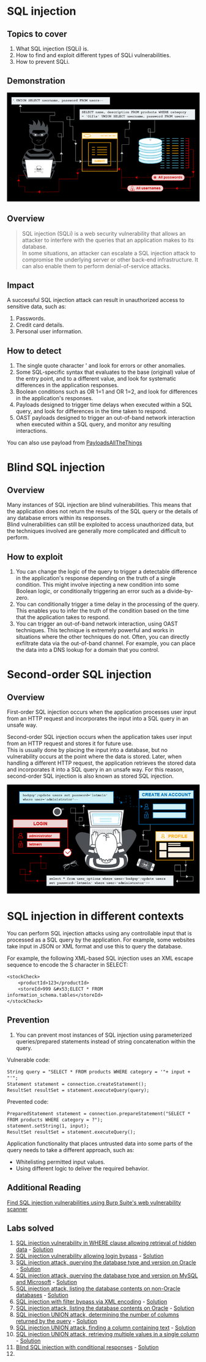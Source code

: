 # SQL injection

## Topics to cover

1. What SQL injection (SQLi) is.
2. How to find and exploit different types of SQLi vulnerabilities.
3. How to prevent SQLi.

## Demonstration

![SQLInjection.png](images/img.png)

## Overview

> SQL injection (SQLi) is a web security vulnerability that allows an attacker to interfere with the queries that an application makes to its database.  
> In some situations, an attacker can escalate a SQL injection attack to compromise the underlying server or other back-end infrastructure. It can also enable them to perform denial-of-service attacks.  

## Impact

A successful SQL injection attack can result in unauthorized access to sensitive data, such as:

1. Passwords.
2. Credit card details.
3. Personal user information.

## How to detect

1. The single quote character ' and look for errors or other anomalies.
2. Some SQL-specific syntax that evaluates to the base (original) value of the entry point, and to a different value, and look for systematic differences in the application responses.
3. Boolean conditions such as OR 1=1 and OR 1=2, and look for differences in the application's responses.
4. Payloads designed to trigger time delays when executed within a SQL query, and look for differences in the time taken to respond.
5. OAST payloads designed to trigger an out-of-band network interaction when executed within a SQL query, and monitor any resulting interactions.  

You can also use payload from [PayloadsAllTheThings](https://github.com/swisskyrepo/PayloadsAllTheThings/tree/master/SQL%20Injection) 

# Blind SQL injection

## Overview

Many instances of SQL injection are blind vulnerabilities. This means that the application does not return the results of the SQL query or the details of any database errors within its responses.  
Blind vulnerabilities can still be exploited to access unauthorized data, but the techniques involved are generally more complicated and difficult to perform. 

## How to exploit

1. You can change the logic of the query to trigger a detectable difference in the application's response depending on the truth of a single condition. This might involve injecting a new condition into some Boolean logic, or conditionally triggering an error such as a divide-by-zero.
2. You can conditionally trigger a time delay in the processing of the query. This enables you to infer the truth of the condition based on the time that the application takes to respond.
3. You can trigger an out-of-band network interaction, using OAST techniques. This technique is extremely powerful and works in situations where the other techniques do not. Often, you can directly exfiltrate data via the out-of-band channel. For example, you can place the data into a DNS lookup for a domain that you control.

# Second-order SQL injection

## Overview

First-order SQL injection occurs when the application processes user input from an HTTP request and incorporates the input into a SQL query in an unsafe way.

Second-order SQL injection occurs when the application takes user input from an HTTP request and stores it for future use.  
This is usually done by placing the input into a database, but no vulnerability occurs at the point where the data is stored. Later, when handling a different HTTP request, the application retrieves the stored data and incorporates it into a SQL query in an unsafe way. For this reason, second-order SQL injection is also known as stored SQL injection. 

![img_7.png](images/img_7.png)

# SQL injection in different contexts

You can perform SQL injection attacks using any controllable input that is processed as a SQL query by the application. For example, some websites take input in JSON or XML format and use this to query the database.  

For example, the following XML-based SQL injection uses an XML escape sequence to encode the S character in SELECT:
```
<stockCheck>
    <productId>123</productId>
    <storeId>999 &#x53;ELECT * FROM information_schema.tables</storeId>
</stockCheck>
```

## Prevention

1. You can prevent most instances of SQL injection using parameterized queries/prepared statements instead of string concatenation within the query.

Vulnerable code:
```
String query = "SELECT * FROM products WHERE category = '"+ input + "'";
Statement statement = connection.createStatement();
ResultSet resultSet = statement.executeQuery(query);
```

Prevented code:
```
PreparedStatement statement = connection.prepareStatement("SELECT * FROM products WHERE category = ?");
statement.setString(1, input);
ResultSet resultSet = statement.executeQuery();
```

Application functionality that places untrusted data into some parts of the query needs to take a different approach, such as:

* Whitelisting permitted input values.
* Using different logic to deliver the required behavior.

## Additional Reading

[Find SQL injection vulnerabilities using Burp Suite's web vulnerability scanner](https://portswigger.net/burp/vulnerability-scanner)

## Labs solved

1. [SQL injection vulnerability in WHERE clause allowing retrieval of hidden data](https://portswigger.net/web-security/sql-injection/lab-retrieve-hidden-data) - [Solution](labs/lab1.MD)  
2. [SQL injection vulnerability allowing login bypass](https://portswigger.net/web-security/sql-injection/lab-login-bypass) - [Solution](labs/lab2.MD)
3. [SQL injection attack, querying the database type and version on Oracle](https://portswigger.net/web-security/sql-injection/examining-the-database/lab-querying-database-version-oracle) - [Solution](labs/lab3.MD)
4. [SQL injection attack, querying the database type and version on MySQL and Microsoft](https://portswigger.net/web-security/sql-injection/examining-the-database/lab-querying-database-version-mysql-microsoft) - [Solution](labs/lab4.MD)
5. [SQL injection attack, listing the database contents on non-Oracle databases](https://portswigger.net/web-security/sql-injection/examining-the-database/lab-listing-database-contents-non-oracle) - [Solution](labs/lab5.MD)
6. [SQL injection with filter bypass via XML encoding](https://portswigger.net/web-security/sql-injection/lab-sql-injection-with-filter-bypass-via-xml-encoding) - [Solution](labs/lab6.MD)
7. [SQL injection attack, listing the database contents on Oracle](https://portswigger.net/web-security/sql-injection/examining-the-database/lab-listing-database-contents-oracle) - [Solution](labs/lab7.MD)  
8. [SQL injection UNION attack, determining the number of columns returned by the query](https://portswigger.net/web-security/sql-injection/union-attacks/lab-determine-number-of-columns) - [Solution](labs/lab8.MD)
9. [SQL injection UNION attack, finding a column containing text](https://portswigger.net/web-security/sql-injection/union-attacks/lab-find-column-containing-text) - [Solution](labs/lab9.MD)
10. [SQL injection UNION attack, retrieving multiple values in a single column](https://portswigger.net/web-security/sql-injection/union-attacks/lab-retrieve-multiple-values-in-single-column) - [Solution](labs/lab10.MD)
11. [Blind SQL injection with conditional responses](https://portswigger.net/web-security/sql-injection/blind/lab-conditional-responses) - [Solution](labs/lab11.MD)
12. 


